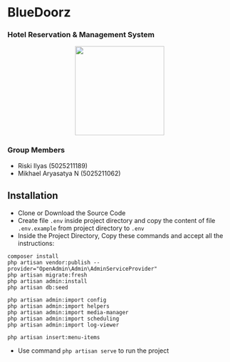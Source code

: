 # BlueDoorz
### Hotel Reservation & Management System
<p align="center">
<img src="https://github.com/riskiilyas/BlueDoorz/assets/71499142/ab4ec38f-ee48-4b9d-90be-9b4d0323a708" width="200px"/>
</p>

### Group Members
- Riski Ilyas (5025211189)
- Mikhael Aryasatya N (5025211062)

## Installation
- Clone or Download the Source Code
- Create file ```.env``` inside project directory and copy the content of file ```.env.example``` from project directory to ```.env```
- Inside the Project Directory, Copy these commands and accept all the instructions:
```
composer install
php artisan vendor:publish --provider="OpenAdmin\Admin\AdminServiceProvider"
php artisan migrate:fresh
php artisan admin:install
php artisan db:seed

php artisan admin:import config
php artisan admin:import helpers
php artisan admin:import media-manager
php artisan admin:import scheduling
php artisan admin:import log-viewer

php artisan insert:menu-items
```
- Use command ```php artisan serve``` to run the project
